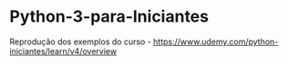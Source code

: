 # Python-3-para-Iniciantes
Reprodução dos exemplos do curso - https://www.udemy.com/python-iniciantes/learn/v4/overview
